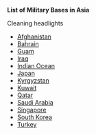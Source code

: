 <!--- https://akirateaching.github.io/Miltary-Bases/-->
**List of Military Bases in Asia**

Cleaning headlights
- [Afghanistan](https://militarybases.com/overseas/afghanistan/)
- [Bahrain](https://militarybases.com/overseas/bahrain/)
- [Guam](https://militarybases.com/overseas/guam/)
- [Iraq](https://militarybases.com/overseas/iraq/)
- [Indian Ocean](https://militarybases.com/overseas/diego-garcia/)
- [Japan](https://militarybases.com/overseas/japan/)
- [Kyrgyzstan](https://militarybases.com/overseas/kyrgyzstan/)
- [Kuwait](https://militarybases.com/overseas/qatar/)
- [Qatar](https://militarybases.com/overseas/qatar/)
- [Saudi Arabia](https://militarybases.com/overseas/saudi-arabia/)
- [Singapore](https://militarybases.com/overseas/turkey/)
- [South Korea](https://militarybases.com/overseas/south-korea/)
- [Turkey](https://militarybases.com/overseas/turkey/)


